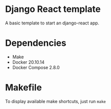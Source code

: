 # Django React template

A basic template to start an django-react app.

# Dependencies

* Make
* Docker 20.10.14
* Docker Compose 2.8.0

# Makefile
To display available make shortcuts, just run ```make```
